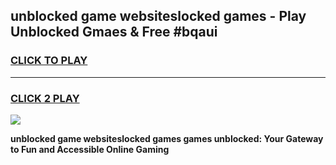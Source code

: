 
## unblocked game websiteslocked games - Play Unblocked Gmaes & Free #bqaui
<h3>
<a href="https://premium.freeplayer.one?title=unblocked_game_websiteslocked_games&ref=01M">CLICK TO PLAY</a></h3>
<hr>

<h3>
<a href="https://premium.freeplayer.one?title=unblocked_game_websiteslocked_games&ref=01M">CLICK 2 PLAY</a>
  
</h3>

<a href="https://premium.freeplayer.one?title=unblocked_game_websiteslocked_games&ref=01M"><img src="https://clearcache.store/games.png"></a>


**unblocked game websiteslocked games games unblocked: Your Gateway to Fun and Accessible Online Gaming**
